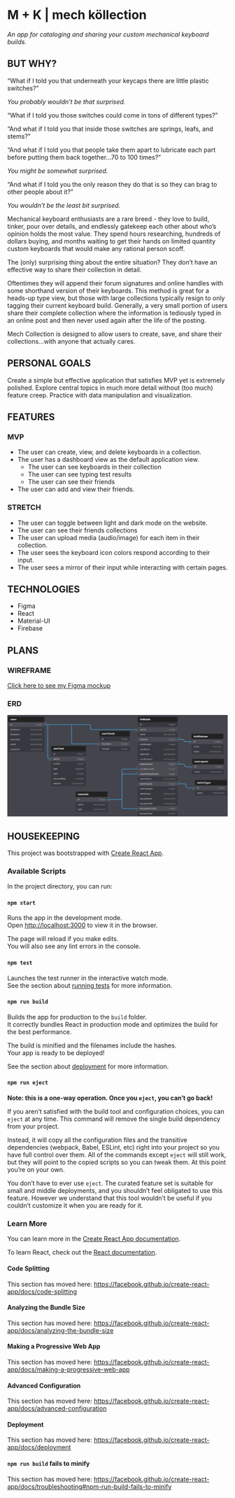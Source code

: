 
# M + K | mech köllection

*An app for cataloging and sharing your custom mechanical keyboard builds.*

## BUT WHY?

“What if I told you that underneath your keycaps there are little plastic switches?"

*You probably wouldn’t be that surprised.*

“What if I told you those switches could come in tons of different types?”

“And what if I told you that inside those switches are springs, leafs, and stems?”

“And what if I told you that people take them apart to lubricate each part before putting them back together...70 to 100 times?”

*You might be somewhat surprised.*

“And what if I told you the only reason they do that is so they can brag to other people about it?”

*You wouldn’t be the least bit surprised.*

Mechanical keyboard enthusiasts are a rare breed - they love to build, tinker, pour over details, and endlessly gatekeep each other about who’s opinion holds the most value. They spend hours researching, hundreds of dollars buying, and months waiting to get their hands on limited quantity custom keyboards that would make any rational person scoff.

The (only) surprising thing about the entire situation? They don’t have an effective way to share their collection in detail.

Oftentimes they will append their forum signatures and online handles with some shorthand version of their keyboards. This method is great for a heads-up type view, but those with large collections typically resign to only tagging their current keyboard build. Generally, a very small portion of users share their complete collection where the information is tediously typed in an online post and then never used again after the life of the posting.

Mech Collection is designed to allow users to create, save, and share their collections...with anyone that actually cares.

## PERSONAL GOALS

Create a simple but effective application that satisfies MVP yet is extremely polished. Explore central topics in much more detail without (too much) feature creep. Practice with data manipulation and visualization.

## FEATURES

### MVP

- The user can create, view, and delete keyboards in a collection.
- The user has a dashboard view as the default application view.
  - The user can see keyboards in their collection
  - The user can see typing test results
  - The user can see their friends
- The user can add and view their friends.

### STRETCH

- The user can toggle between light and dark mode on the website.
- The user can see their friends collections
- The user can upload media (audio/image) for each item in their collection.
- The user sees the keyboard icon colors respond according to their input.
- The user sees a mirror of their input while interacting with certain pages.

## TECHNOLOGIES

- Figma
- React
- Material-UI
- Firebase
  
## PLANS

### WIREFRAME

[Click here to see my Figma mockup](https://www.figma.com/file/rn6M1nlc6W6XQay7O6DqZj/Front-End-Capstone?node-id=0%3A1)

### ERD

![entity realtionship diagram](./CapstoneDBDiagram.png)

## HOUSEKEEPING

This project was bootstrapped with [Create React App](https://github.com/facebook/create-react-app).

### Available Scripts

In the project directory, you can run:

#### `npm start`

Runs the app in the development mode.<br />
Open [http://localhost:3000](http://localhost:3000) to view it in the browser.

The page will reload if you make edits.<br />
You will also see any lint errors in the console.

#### `npm test`

Launches the test runner in the interactive watch mode.<br />
See the section about [running tests](https://facebook.github.io/create-react-app/docs/running-tests) for more information.

#### `npm run build`

Builds the app for production to the `build` folder.<br />
It correctly bundles React in production mode and optimizes the build for the best performance.

The build is minified and the filenames include the hashes.<br />
Your app is ready to be deployed!

See the section about [deployment](https://facebook.github.io/create-react-app/docs/deployment) for more information.

#### `npm run eject`

**Note: this is a one-way operation. Once you `eject`, you can’t go back!**

If you aren’t satisfied with the build tool and configuration choices, you can `eject` at any time. This command will remove the single build dependency from your project.

Instead, it will copy all the configuration files and the transitive dependencies (webpack, Babel, ESLint, etc) right into your project so you have full control over them. All of the commands except `eject` will still work, but they will point to the copied scripts so you can tweak them. At this point you’re on your own.

You don’t have to ever use `eject`. The curated feature set is suitable for small and middle deployments, and you shouldn’t feel obligated to use this feature. However we understand that this tool wouldn’t be useful if you couldn’t customize it when you are ready for it.

### Learn More

You can learn more in the [Create React App documentation](https://facebook.github.io/create-react-app/docs/getting-started).

To learn React, check out the [React documentation](https://reactjs.org/).

#### Code Splitting

This section has moved here: https://facebook.github.io/create-react-app/docs/code-splitting

#### Analyzing the Bundle Size

This section has moved here: https://facebook.github.io/create-react-app/docs/analyzing-the-bundle-size

#### Making a Progressive Web App

This section has moved here: https://facebook.github.io/create-react-app/docs/making-a-progressive-web-app

#### Advanced Configuration

This section has moved here: https://facebook.github.io/create-react-app/docs/advanced-configuration

#### Deployment

This section has moved here: https://facebook.github.io/create-react-app/docs/deployment

#### `npm run build` fails to minify

This section has moved here: https://facebook.github.io/create-react-app/docs/troubleshooting#npm-run-build-fails-to-minify
